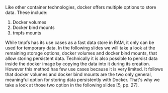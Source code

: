 Like other container technologies, docker offers multiple options to store data. These include:

1. Docker volumes
2. Docker bind mounts
3. tmpfs mounts

While tmpfs has its use cases as a fast data store in RAM, it only can be used for temporary data. In the following slides we will take a look at the remaining storage options, docker volumes and docker bind mounts, that allow storing persistent data. Technically it is also possible to persist data inside the docker image by copying the data into it during its creation. However this method has few use cases because it is very limited. It follows that docker volumes and docker bind mounts are the two only general, meaningful option for storing data persistently with Docker. That's why we take a look at those two option in the following slides [5, pp. 27].